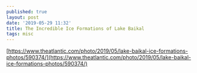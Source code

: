 ```yaml
---
published: true
layout: post
date: '2019-05-29 11:32'
title: The Incredible Ice Formations of Lake Baikal
tags: misc 
---
```

[https://www.theatlantic.com/photo/2019/05/lake-baikal-ice-formations-photos/590374/](https://www.theatlantic.com/photo/2019/05/lake-baikal-ice-formations-photos/590374/)
